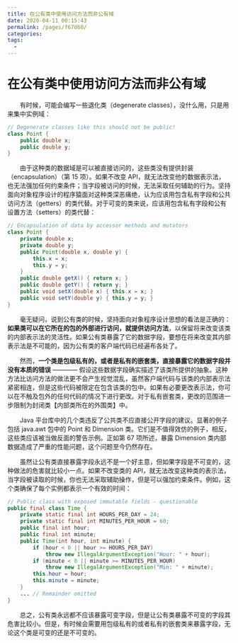 ```yaml
---
title: 在公有类中使用访问方法而非公有域
date: 2020-04-11 00:15:43
permalink: /pages/f67d60/
categories:
tags:
  - 
---
```

# 在公有类中使用访问方法而非公有域

&emsp;&emsp;有时候，可能会编写一些退化类（degenerate classes），没什么用，只是用来集中实例域：

```java
// Degenerate classes like this should not be public!
class Point {
    public double x;
    public double y;
}
```

&emsp;&emsp;由于这种类的数据域是可以被直接访问的，这些类没有提供封装（encapsulation）（第 15 项）。如果不改变 API，就无法改变他的数据表示法，也无法强加任何约束条件；当字段被访问的时候，无法采取任何辅助的行为。坚持面向对象程序设计的程序猿面对这种类深恶痛绝，认为应该用包含私有字段和公共访问方法（getters）的类代替。对于可变的类来说，应该用包含私有字段和公有设置方法（setters）的类代替：

```java
// Encapsulation of data by accessor methods and mutators
class Point {
    private double x;
    private double y;
    public Point(double x, double y) {
        this.x = x;
        this.y = y;
    }
    public double getX() { return x; }
    public double getY() { return y; }
    public void setX(double x) { this.x = x; }
    public void setY(double y) { this.y = y; }
}
```

&emsp;&emsp;毫无疑问，说到公有类的时候，坚持面向对象程序设计思想的看法是正确的：**如果类可以在它所在的包的外部进行访问，就提供访问方法**，以保留将来改变该类的内部表示法的灵活性。如果公有类暴露了它的数据字段，要想在将来改变其内部表示法是不可能的，因为公有类的客户端代码已经遍布各处了。

&emsp;&emsp;然而，**一个类是包级私有的，或者是私有的嵌套类，直接暴露它的数据字段并没有本质的错误** ———— 假设这些数据字段确实描述了该类所提供的抽象。这种方法比访问方法的做法更不会产生视觉混乱，虽然客户端代码与该类的内部表示法紧密相连，但是这些代码被限定在包含该类的包中。如果有必要更改表示法，你可以在不触及包外的任何代码的情况下进行更改。对于私有嵌套类，更改的范围进一步限制为封闭类【内部类所在的外围类】中。

&emsp;&emsp;Java 平台库中的几个类违反了公共类不应直接公开字段的建议。显著的例子包括 java.awt 包中的 Point 和 Dimension 类。它们是不值得效仿的例子，相反，这些类应该被当做反面的警告示例。正如第 67 项所述，暴露 Dimension 类内部数据造成了严重的性能问题，这个问题至今仍然存在。

&emsp;&emsp;虽然让公有类直接暴露字段永远不是一个好主意，但如果字段是不可变的，这种做法的危害就比较小一点。如果不改变类的 API，就无法改变这种类的表示法，当字段被读取的时候，你也无法采取辅助操作，但是可以强加约束条件。例如，这个类确保了每个实例都表示一个有效的时间：

```java
// Public class with exposed immutable fields - questionable
public final class Time {
    private static final int HOURS_PER_DAY = 24;
    private static final int MINUTES_PER_HOUR = 60;
    public final int hour;
    public final int minute;
    public Time(int hour, int minute) {
        if (hour < 0 || hour >= HOURS_PER_DAY)
            throw new IllegalArgumentException("Hour: " + hour);
        if (minute < 0 || minute >= MINUTES_PER_HOUR)
            throw new IllegalArgumentException("Min: " + minute);
        this.hour = hour;
        this.minute = minute;
    }
    ... // Remainder omitted
}
```

&emsp;&emsp;总之，公有类永远都不应该暴露可变字段，但是让公有类暴露不可变的字段其危害比较小。但是，有时候会需要用包级私有的或者私有的嵌套类来暴露字段，无论这个类是可变的还是不可变的。

